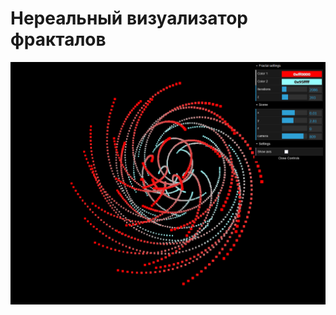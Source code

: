 # Нереальный визуализатор фракталов

<p align="center">
  <img width="600" src="./img/preview.png" alt="preview">
</p> 